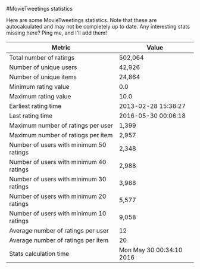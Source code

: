 #MovieTweetings statistics

Here are some MovieTweetings statistics. Note that these are autocalculated and may not be completely up to date. Any interesting stats missing here? Ping me, and I'll add them!

Metric | Value
--- | ---
Total number of ratings                 | 502,064
Number of unique users                  | 42,926
Number of unique items                  | 24,864
Minimum rating value                    | 0.0
Maximum rating value                    | 10.0
Earliest rating time                    | 2013-02-28 15:38:27
Last rating time                        | 2016-05-30 00:06:18
Maximum number of ratings per user      | 1,399
Maximum number of ratings per item      | 2,957
Number of users with minimum 50 ratings | 2,348
Number of users with minimum 40 ratings | 2,988
Number of users with minimum 30 ratings | 3,988
Number of users with minimum 20 ratings | 5,577
Number of users with minimum 10 ratings | 9,058
Average number of ratings per user      | 12
Average number of ratings per item      | 20
Stats calculation time                  | Mon May 30 00:34:10 2016

